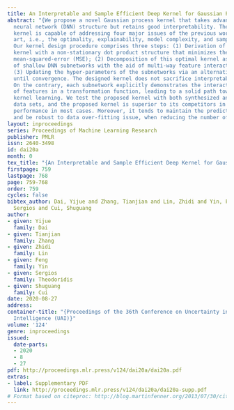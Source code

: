 ```yaml
---
title: An Interpretable and Sample Efficient Deep Kernel for Gaussian Process
abstract: "{We propose a novel Gaussian process kernel that takes advantage of a deep
  neural network (DNN) structure but retains good interpretability. The resulting
  kernel is capable of addressing four major issues of the previous works of similar
  art, i.e., the optimality, explainability, model complexity, and sample efficiency.
  Our kernel design procedure comprises three steps: (1) Derivation of an optimal
  kernel with a non-stationary dot product structure that minimizes the prediction/test
  mean-squared-error (MSE); (2) Decomposition of this optimal kernel as a linear combination
  of shallow DNN subnetworks with the aid of multi-way feature interaction detection;
  (3) Updating the hyper-parameters of the subnetworks via an alternating rationale
  until convergence. The designed kernel does not sacrifice interpretability for optimality.
  On the contrary, each subnetwork explicitly demonstrates the interaction of a set
  of features in a transformation function, leading to a solid path toward explainable
  kernel learning. We test the proposed kernel with both synthesized and real-world
  data sets, and the proposed kernel is superior to its competitors in terms of prediction
  performance in most cases. Moreover, it tends to maintain the prediction performance
  and be robust to data over-fitting issue, when reducing the number of samples. }"
layout: inproceedings
series: Proceedings of Machine Learning Research
publisher: PMLR
issn: 2640-3498
id: dai20a
month: 0
tex_title: "{An Interpretable and Sample Efficient Deep Kernel for Gaussian Process}"
firstpage: 759
lastpage: 768
page: 759-768
order: 759
cycles: false
bibtex_author: Dai, Yijue and Zhang, Tianjian and Lin, Zhidi and Yin, Feng and Theodoridis,
  Sergios and Cui, Shuguang
author:
- given: Yijue
  family: Dai
- given: Tianjian
  family: Zhang
- given: Zhidi
  family: Lin
- given: Feng
  family: Yin
- given: Sergios
  family: Theodoridis
- given: Shuguang
  family: Cui
date: 2020-08-27
address: 
container-title: "{Proceedings of the 36th Conference on Uncertainty in Artificial
  Intelligence (UAI)}"
volume: '124'
genre: inproceedings
issued:
  date-parts:
  - 2020
  - 8
  - 27
pdf: http://proceedings.mlr.press/v124/dai20a/dai20a.pdf
extras:
- label: Supplementary PDF
  link: http://proceedings.mlr.press/v124/dai20a/dai20a-supp.pdf
# Format based on citeproc: http://blog.martinfenner.org/2013/07/30/citeproc-yaml-for-bibliographies/
---
```

